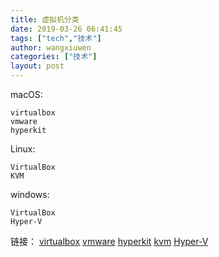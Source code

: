 ```yaml
---
title: 虚拟机分类
date: 2019-03-26 06:41:45
tags: ["tech","技术"]
author: wangxiuwen
categories: ["技术"]
layout: post
---
```


macOS:
```
virtualbox
vmware
hyperkit
```
Linux:
```
VirtualBox
KVM
```

windows:

```
VirtualBox
Hyper-V
```

链接：
[virtualbox](https://www.virtualbox.org/wiki/Downloads)
[vmware](https://www.vmware.com/products/fusion.html)
[hyperkit](https://github.com/moby/hyperkit)
[kvm](https://www.linux-kvm.org/page/Main_Page)
[Hyper-V](https://docs.microsoft.com/zh-cn/virtualization/hyper-v-on-windows/quick-start/enable-hyper-v)